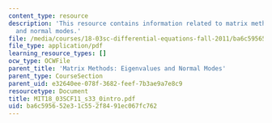 ```yaml
---
content_type: resource
description: 'This resource contains information related to matrix methods: eigenvalues
  and normal modes.'
file: /media/courses/18-03sc-differential-equations-fall-2011/ba6c595652e31c552f8491ec067fc762_MIT18_03SCF11_s33_0intro.pdf
file_type: application/pdf
learning_resource_types: []
ocw_type: OCWFile
parent_title: 'Matrix Methods: Eigenvalues and Normal Modes'
parent_type: CourseSection
parent_uid: e32640ee-078f-3682-feef-7b3ae9a7e8c9
resourcetype: Document
title: MIT18_03SCF11_s33_0intro.pdf
uid: ba6c5956-52e3-1c55-2f84-91ec067fc762
---
```

